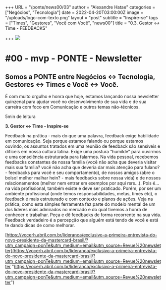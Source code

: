 +++
URL = "/ponte/news00/03"
author = "Alexandre Hatae"
categories = ["Negócios", "Tecnologia"]
date = 2022-04-20T03:00:00Z
image = "/uploads/logo-com-texto.png"
layout = "post"
subtitle = "Inspire-se"
tags = ["Times", "Gestores", "Você com Você", "news00"]
title = "0.3. Gestor <-> Time - FEEDBACKS"

+++
![](/uploads/logo-com-texto.png)

# #00 - mvp - PONTE - Newsletter

## Somos a PONTE entre Negócios ↔ Tecnologia, Gestores ↔ Times e Você ↔ Você.

É com muito orgulho e honra que hoje, estamos lançando nossa newsletter quinzenal para ajudar você no desenvolvimento de sua vida e de sua carreira com foco em Comunicação e outros temas não-técnicos.

5min de leitura

**3. Gestor <-> Time - Inspire-se**

Feedback na prática - mais do que uma palavra, feedback exige habilidade em comunicação. Seja porque estamos falando ou porque estamos ouvindo, os assuntos tratados em uma reunião de feedback são sensíveis e difíceis em nossa cultura latina. Exige uma postura “humilde” para ouvirmos e uma consciência estruturada para falarmos. Na vida pessoal, recebemos feedbacks constantes de nossa família (você não acha que deveria visitar mais sua família? você não acha que deveria dar mais atenção para fulano? - feedbacks para você e seu comportamento), de nossos amigos (abre o bolso! melhor malhar hein? - mais feedbacks sobre nossa vida) e de nossos relacionamentos (melhor nem entrar em exemplos por aqui rsrs…). Pois é… na vida profissional, também existe e deve ser praticado. Porém, por ser um ambiente profissional (onde temos responsabilidades, metas, times etc), o feedback é mais estruturado e com contexto e planos de ações. Veja na prática, como esta simples ferramenta faz parte do modelo mental de um dos líderes mais admirados no mercado e do qual tivemos a honra de conhecer e trabalhar. Peça e dê feedbacks de forma recorrente na sua vida. Feedback verdadeiro é a percepção que alguém está tendo de você e está te dando dicas de como melhorar.

[https://vocerh.abril.com.br/lideranca/exclusivo-a-primeira-entrevista-do-novo-presidente-da-mastercard-brasil/?utm_campaign=ponTe&utm_medium=email&utm_source=Revue%20newsletter](https://vocerh.abril.com.br/lideranca/exclusivo-a-primeira-entrevista-do-novo-presidente-da-mastercard-brasil/?utm_campaign=ponTe&utm_medium=email&utm_source=Revue%20newsletter "https://vocerh.abril.com.br/lideranca/exclusivo-a-primeira-entrevista-do-novo-presidente-da-mastercard-brasil/?utm_campaign=ponTe&utm_medium=email&utm_source=Revue%20newsletter")